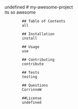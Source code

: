 undefined
            # my-awesome-project  
            its so awesome 

            ## Table of Contents  
            all 

            ## Installation  
            install 

            ## Usage  
            use  

            ## Contributing  
            contribute  

            ## Tests  
            testing 

            ## Questions  
            CorrinneW
            
            ##License
            undefined